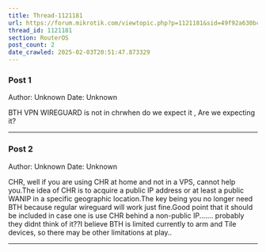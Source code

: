 ```yaml
---
title: Thread-1121181
url: https://forum.mikrotik.com/viewtopic.php?p=1121181&sid=49f92a630bc7970d8ca50523be880e8f#p1121181
thread_id: 1121181
section: RouterOS
post_count: 2
date_crawled: 2025-02-03T20:51:47.873329
---
```


### Post 1
Author: Unknown
Date: Unknown

BTH VPN WIREGUARD is not in chrwhen do we expect it , Are we expecting it?

---
### Post 2
Author: Unknown
Date: Unknown

CHR, well if you are using CHR at home and not in a  VPS, cannot help  you.The idea of CHR is to acquire a public  IP address  or at least a public WANIP in a specific geographic location.The key being  you no longer need BTH because regular wireguard will work just fine.Good point that it should be included in case one is use CHR behind a non-public IP....... probably they didnt think of it??I believe BTH is limited currently to arm and Tile devices, so there may be other limitations at play..

---
